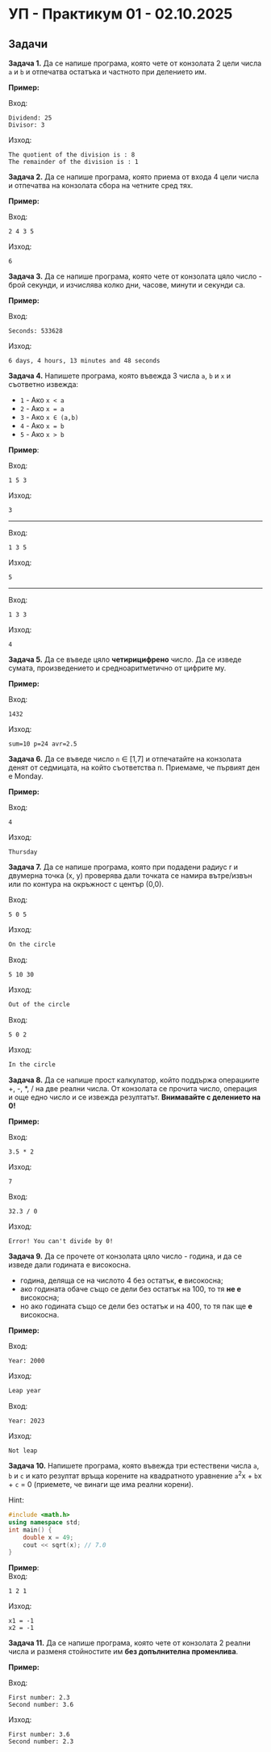 # УП - Практикум 01 - 02.10.2025

## Задачи

**Задача 1.** Да се напише програма, която чете от конзолата 2 цели числа `a` и `b` и отпечатва остатъка и частното при делението им.

**Пример:**

Вход:

```
Dividend: 25
Divisor: 3
```

Изход:

```
The quotient of the division is : 8
The remainder of the division is : 1
```

**Задача 2.** Да се напише програма, която приема от входа 4 цели числа и отпечатва на конзолата сбора на четните сред тях.

**Пример:**

Вход:

```
2 4 3 5
```

Изход:

```
6
```

**Задача 3.** Да се напише програма, която чете от конзолата цяло число - брой секунди, и изчислява колко дни, часове, минути и секунди са.

**Пример:**

Вход:

```
Seconds: 533628
```

Изход:

```
6 days, 4 hours, 13 minutes and 48 seconds
```

**Задача 4.** Напишете програма, която въвежда 3 числа `a`, `b` и `x` и съответно извежда:

- `1` - Ако `x < a`
- `2` - Ако `x = a`
- `3` - Ако `x ∈ (a,b)`
- `4` - Ако `x = b`
- `5` - Ако `x > b`

**Пример**:

Вход:

```text
1 5 3
```

Изход:

```text
3
```

---

Вход:

```text
1 3 5
```

Изход:

```text
5
```

---

Вход:

```text
1 3 3
```

Изход:

```text
4
```

**Задача 5.** Да се въведе цяло **четирицифрено** число. Да се изведе сумата, произведението и средноаритметично от цифрите му.

**Пример:**

Вход:

```text
1432
```

Изход:

```text
sum=10 p=24 avr=2.5
```

**Задача 6.** Да се въведе число `n` ∈ [1,7] и отпечатайте на конзолата денят от седмицата, на който съответства n. Приемаме, че първият ден е Monday.

**Пример:**

Вход:

```
4
```

Изход:

```
Thursday
```

**Задача 7.** Да се напише програма, която при подадени радиус r и двумерна точка (х, у) проверява дали точката се намира вътре/извън или по контура на окръжност с център (0,0).

Вход:

```
5 0 5
```

Изход:

```c++
On the circle
```

Вход:

```
5 10 30
```

Изход:

```c++
Out of the circle
```

Вход:

```
5 0 2
```

Изход:

```c++
In the circle
```

**Задача 8.** Да се напише прост калкулатор, който поддържа операциите +, -, \*, / на две реални числа. От конзолата се прочита число, операция и още едно число и се извежда резултатът.
**Внимавайте с делението на 0!**

**Пример:**

Вход:

```
3.5 * 2
```

Изход:

```
7
```

Вход:

```
32.3 / 0
```

Изход:

```
Error! You can't divide by 0!
```

**Задача 9.** Да се прочетe от конзолата цяло число - година, и да се изведе дали годината е високосна.

- година, деляща се на числото 4 без остатък, **е** високосна;
- ако годината обаче също се дели без остатък на 100, то тя **не е** високосна;
- но ако годината също се дели без остатък и на 400, то тя пак ще **е** високосна.

**Пример:**

Вход:

```
Year: 2000
```

Изход:

```c++
Leap year
```

Вход:

```
Year: 2023
```

Изход:

```c++
Not leap
```

**Задача 10.** Напишете програма, която въвежда три естествени числа `a`, `b` и `c` и като резултат връща корените на квадратното уравнение `a`<sup>2</sup>x + `b`x + `c` = 0 (приемете, че винаги ще има реални корени).

Hint:

```cpp
#include <math.h>
using namespace std;
int main() {
    double x = 49;
    cout << sqrt(x); // 7.0
}
```

**Пример**:<br>
Вход:

```text
1 2 1
```

Изход:

```text
x1 = -1
x2 = -1
```

**Задача 11.** Да се напише програма, която чете от конзолата 2 реални числа и разменя стойностите им **без допълнителна променлива**.

**Пример:**

Вход:

```
First number: 2.3
Second number: 3.6
```

Изход:

```
First number: 3.6
Second number: 2.3
```
